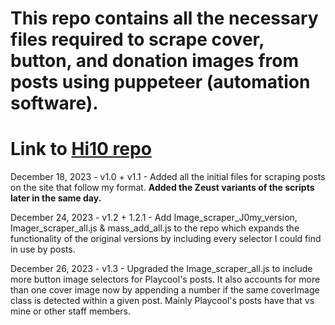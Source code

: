 # This repo contains all the necessary files required to scrape cover, button, and donation images from posts using puppeteer (automation software).

# Link to [Hi10 repo](https://github.com/xlordnoro/xlordnoro.github.io)

December 18, 2023 - v1.0 + v1.1 - Added all the initial files for scraping posts on the site that follow my format. **Added the Zeust variants of the scripts later in the same day.**

December 24, 2023 - v1.2 + 1.2.1 - Add Image_scraper_J0my_version, Imager_scraper_all.js & mass_add_all.js to the repo which expands the functionality of the original versions by including every selector I could find in use by posts.

December 26, 2023 - v1.3 - Upgraded the Image_scraper_all.js to include more button image selectors for Playcool's posts. It also accounts for more than one cover image now by appending a number if the same coverImage class is detected within a given post. Mainly Playcool's posts have that vs mine or other staff members.
